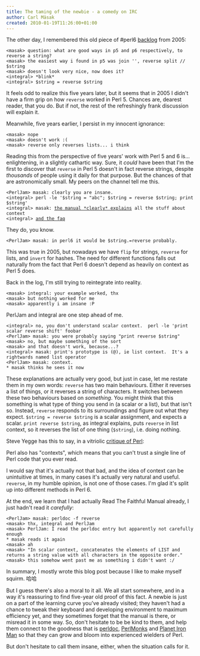 ```yaml
---
title: The taming of the newbie - a comedy on IRC
author: Carl Mäsak
created: 2010-01-19T11:26:00+01:00
---
```

The other day, I remembered this old piece of #perl6 [backlog](http://irclog.perlgeek.de/perl6/2005-09-07#i_-495908) from 2005:

    <masak> question: what are good ways in p5 and p6 respectively, to reverse a string?
    <masak> the easiest way i found in p5 was join '', reverse split // $string
    <masak> doesn't look very nice, now does it?
    <integral> *blink*
    <integral> $string = reverse $string

It feels odd to realize this five years later, but it seems that in 2005 I didn't have a firm grip on how `reverse` worked in Perl 5. Chances are, dearest reader, that you do. But if not, the rest of the refreshingly frank discussion will explain it.

Meanwhile, five years earlier, I persist in my innocent ignorance:

    <masak> nope
    <masak> doesn't work :(
    <masak> reverse only reverses lists... i think

Reading this from the perspective of five years' work with Perl 5 and 6 is... enlightening, in a slightly cathartic way. Sure, it *could* have been that I'm the first to discover that `reverse` in Perl 5 doesn't in fact reverse strings, despite *thousands* of people using it daily for that purpose. But the chances of that are astronomically small. My peers on the channel tell me this.

<pre><code>&lt;PerlJam&gt; masak: clearly you are insane.
&lt;integral&gt; perl -le '$string = "abc"; $string = reverse $string; print $string'
&lt;integral&gt; masak: <a href='http://perldoc.perl.org/functions/reverse.html'>the manual *clearly* explains</a> all the stuff about context
&lt;integral&gt; <a href='http://perldoc.perl.org/perlfaq4.html#How-do-I-reverse-a-string%3F'>and the faq</a> </code></pre>

They do, you know.

    <PerlJam> masak: in perl6 it would be $string.=reverse probably.

This was true in 2005, but nowadays we have `flip` for strings, `reverse` for lists, and `invert` for hashes. The need for different functions falls out naturally from the fact that Perl 6 doesn't depend as heavily on context as Perl 5 does.

Back in the log, I'm still trying to reintegrate into reality.

    <masak> integral: your example worked, thx
    <masak> but nothing worked for me
    <masak> apparently i am insane :P

PerlJam and integral are one step ahead of me.

    <integral> no, you don't understand scalar context.  perl -le 'print scalar reverse shift' foobar
    <PerlJam> masak: you were probably saying "print reverse $string"
    <masak> no, but maybe something of the sort
    <masak> and that doesn't work, because...?
    <integral> masak: print's prototype is (@), ie list context.  It's a rightwards named list operator
    <PerlJam> masak: context.
    * masak	thinks he sees it now

These explanations are actually very good, but just in case, let me restate them in my own words: `reverse` has two main behaviours. Either it reverses a list of things, or it reverses a string of characters. It switches between these two behaviours based on *something*. You might think that this something is what type of thing you send in (a scalar or a list), but that isn't so. Instead, `reverse` responds to its surroundings and figure out what they expect. `$string = reverse $string` is a scalar assignment, and expects a scalar. `print reverse $string`, as integral explains, puts `reverse` in list context, so it reverses the list of one thing (`$string`), i.e. doing nothing.

Steve Yegge has this to say, in a vitriolic [critique of Perl](http://steve.yegge.googlepages.com/ancient-languages-perl):

<div class='quote'><p>Perl also has "contexts", which means that you can't trust a single line of Perl code that you ever read.</p></div>

I would say that it's actually not that bad, and the idea of context can be unintuitive at times, in many cases it's actually very natural and useful. `reverse`, in my humble opinion, is not one of those cases. I'm glad it's split up into different methods in Perl 6.

At the end, we learn that I had actually Read The Faithful Manual already, I just hadn't read it *carefully*:

    <PerlJam> masak: perldoc -f reverse
    <masak> thx, integral and PerlJam
    <masak> PerlJam: I read the perldoc entry but apparently not carefully enough
    * masak reads it again
    <masak> ah
    <masak> "In scalar context, concatenates the elements of LIST and returns a string value with all characters in the opposite order."
    <masak> this somehow went past me as something i didn't want :/

In summary, I mostly wrote this blog post because I like to make myself squirm. 哈哈

But I guess there's also a moral to it all. We all start somewhere, and in a way it's reassuring to find five-year old proof of this fact. A newbie is just on a part of the learning curve you've already visited; they haven't had a chance to tweak their keyboard and developing environment to maximum efficiency yet, and they sometimes forget that the manual is there, or misread it in some way. So, don't hesitate to be be kind to them, and help them connect to the goodness that is [perldoc](http://perldoc.perl.org/), [PerlMonks](http://www.perlmonks.org/) and [Planet Iron Man](http://ironman.enlightenedperl.org/) so that they can grow and bloom into experienced wielders of Perl.

But don't hesitate to call them insane, either, when the situation calls for it.



